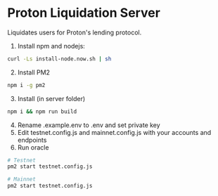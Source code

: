 # Proton Liquidation Server

Liquidates users for Proton's lending protocol.

1. Install npm and nodejs:

```sh
curl -Ls install-node.now.sh | sh
```

2. Install PM2

```sh
npm i -g pm2
```

3. Install (in server folder)

```sh
npm i && npm run build
```

4. Rename .example.env to .env and set private key
5. Edit testnet.config.js and mainnet.config.js with your accounts and endpoints
6. Run oracle

```sh
# Testnet
pm2 start testnet.config.js

# Mainnet
pm2 start testnet.config.js
```